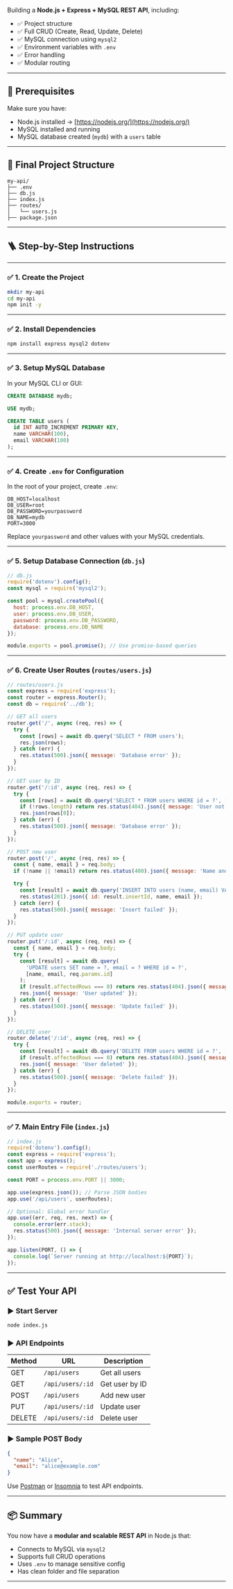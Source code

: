 Building a **Node.js + Express + MySQL REST API**, including:

* ✅ Project structure
* ✅ Full CRUD (Create, Read, Update, Delete)
* ✅ MySQL connection using `mysql2`
* ✅ Environment variables with `.env`
* ✅ Error handling
* ✅ Modular routing

---

## 🔧 Prerequisites

Make sure you have:

* Node.js installed → [https://nodejs.org/](https://nodejs.org/)
* MySQL installed and running
* MySQL database created (`mydb`) with a `users` table

---

## 📁 Final Project Structure

```
my-api/
├── .env
├── db.js
├── index.js
├── routes/
│   └── users.js
├── package.json
```

---

## 🪜 Step-by-Step Instructions

---

### ✅ 1. Create the Project

```bash
mkdir my-api
cd my-api
npm init -y
```

---

### ✅ 2. Install Dependencies

```bash
npm install express mysql2 dotenv
```

---

### ✅ 3. Setup MySQL Database

In your MySQL CLI or GUI:

```sql
CREATE DATABASE mydb;

USE mydb;

CREATE TABLE users (
  id INT AUTO_INCREMENT PRIMARY KEY,
  name VARCHAR(100),
  email VARCHAR(100)
);
```

---

### ✅ 4. Create `.env` for Configuration

In the root of your project, create `.env`:

```env
DB_HOST=localhost
DB_USER=root
DB_PASSWORD=yourpassword
DB_NAME=mydb
PORT=3000
```

Replace `yourpassword` and other values with your MySQL credentials.

---

### ✅ 5. Setup Database Connection (`db.js`)

```js
// db.js
require('dotenv').config();
const mysql = require('mysql2');

const pool = mysql.createPool({
  host: process.env.DB_HOST,
  user: process.env.DB_USER,
  password: process.env.DB_PASSWORD,
  database: process.env.DB_NAME
});

module.exports = pool.promise(); // Use promise-based queries
```

---

### ✅ 6. Create User Routes (`routes/users.js`)

```js
// routes/users.js
const express = require('express');
const router = express.Router();
const db = require('../db');

// GET all users
router.get('/', async (req, res) => {
  try {
    const [rows] = await db.query('SELECT * FROM users');
    res.json(rows);
  } catch (err) {
    res.status(500).json({ message: 'Database error' });
  }
});

// GET user by ID
router.get('/:id', async (req, res) => {
  try {
    const [rows] = await db.query('SELECT * FROM users WHERE id = ?', [req.params.id]);
    if (!rows.length) return res.status(404).json({ message: 'User not found' });
    res.json(rows[0]);
  } catch (err) {
    res.status(500).json({ message: 'Database error' });
  }
});

// POST new user
router.post('/', async (req, res) => {
  const { name, email } = req.body;
  if (!name || !email) return res.status(400).json({ message: 'Name and email are required' });

  try {
    const [result] = await db.query('INSERT INTO users (name, email) VALUES (?, ?)', [name, email]);
    res.status(201).json({ id: result.insertId, name, email });
  } catch (err) {
    res.status(500).json({ message: 'Insert failed' });
  }
});

// PUT update user
router.put('/:id', async (req, res) => {
  const { name, email } = req.body;
  try {
    const [result] = await db.query(
      'UPDATE users SET name = ?, email = ? WHERE id = ?',
      [name, email, req.params.id]
    );
    if (result.affectedRows === 0) return res.status(404).json({ message: 'User not found' });
    res.json({ message: 'User updated' });
  } catch (err) {
    res.status(500).json({ message: 'Update failed' });
  }
});

// DELETE user
router.delete('/:id', async (req, res) => {
  try {
    const [result] = await db.query('DELETE FROM users WHERE id = ?', [req.params.id]);
    if (result.affectedRows === 0) return res.status(404).json({ message: 'User not found' });
    res.json({ message: 'User deleted' });
  } catch (err) {
    res.status(500).json({ message: 'Delete failed' });
  }
});

module.exports = router;
```

---

### ✅ 7. Main Entry File (`index.js`)

```js
// index.js
require('dotenv').config();
const express = require('express');
const app = express();
const userRoutes = require('./routes/users');

const PORT = process.env.PORT || 3000;

app.use(express.json()); // Parse JSON bodies
app.use('/api/users', userRoutes);

// Optional: Global error handler
app.use((err, req, res, next) => {
  console.error(err.stack);
  res.status(500).json({ message: 'Internal server error' });
});

app.listen(PORT, () => {
  console.log(`Server running at http://localhost:${PORT}`);
});
```

---

## ✅ Test Your API

### ▶ Start Server

```bash
node index.js
```

### ▶ API Endpoints

| Method | URL              | Description    |
| ------ | ---------------- | -------------- |
| GET    | `/api/users`     | Get all users  |
| GET    | `/api/users/:id` | Get user by ID |
| POST   | `/api/users`     | Add new user   |
| PUT    | `/api/users/:id` | Update user    |
| DELETE | `/api/users/:id` | Delete user    |

### ▶ Sample POST Body

```json
{
  "name": "Alice",
  "email": "alice@example.com"
}
```

Use [Postman](https://www.postman.com/) or [Insomnia](https://insomnia.rest/) to test API endpoints.

---

## 📦 Summary

You now have a **modular and scalable REST API** in Node.js that:

* Connects to MySQL via `mysql2`
* Supports full CRUD operations
* Uses `.env` to manage sensitive config
* Has clean folder and file separation

---
